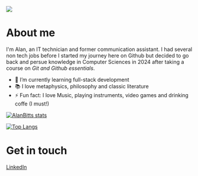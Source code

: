 <img src="https://alanbitts.github.io/images/banner.png">

# About me

I'm Alan, an IT technician and former communication assistant. I had several non tech jobs before I started my journey here on Github but decided to go back and persue knowledge in Computer Sciences in 2024 after taking a course on _Git and Github essentials_.


- 🌱 I’m currently learning full-stack development
- 📚 I love metaphysics, philosophy and classic literature
- ⚡ Fun fact: I love Music, playing instruments, video games and drinking coffe (I must!)


[![AlanBitts stats](https://github-readme-stats.vercel.app/api?username=AlanBitts&show_icons=true&theme=monokai)](https://github.com/AlanBitts?tab=repositories)

[![Top Langs](https://github-readme-stats.vercel.app/api/top-langs/?username=AlanBitts)](https://github.com/AlanBitts?tab=repositories)

# Get in touch
[LinkedIn](https://www.linkedin.com/in/alanbitts/)
<!---
AlanBitts/AlanBitts is a ✨ special ✨ repository because its `README.md` (this file) appears on your GitHub profile.
You can click the Preview link to take a look at your changes.
--->
